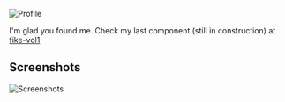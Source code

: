 
![Profile](https://drive.google.com/uc?id=1qqbZKFWCSAxm1VUrhvmnCoQ_leVqEWAb)

I'm glad you found me.
Check my last component (still in construction) at [fike-vol1](https://fike-vol1.vercel.app/)
## Screenshots
![Screenshots](https://drive.google.com/uc?id=1j97ksueFyIRmJDtyFSKDHbJgEyJHy8dk)
